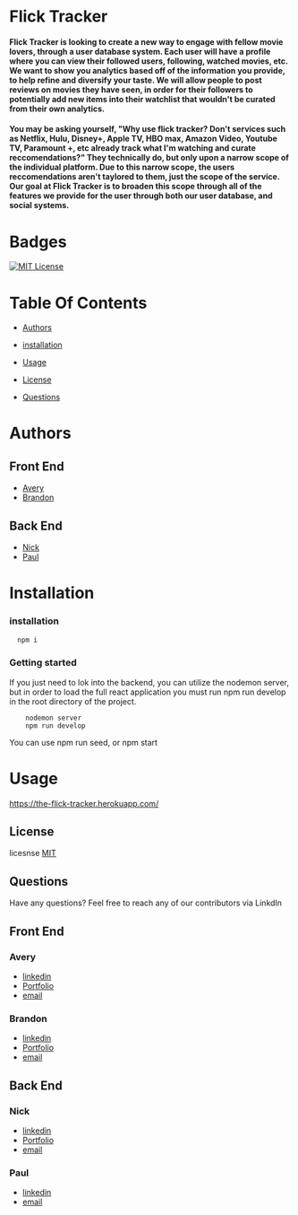 # Flick Tracker

#### Flick Tracker is looking to create a new way to engage with fellow movie lovers, through a user database system. Each user will have a profile where you can view their followed users, following, watched movies, etc. We want to show you analytics based off of the information you provide, to help refine and diversify your taste. We will allow people to post reviews on movies they have seen, in order for their followers to potentially add new items into their watchlist that wouldn't be curated from their own analytics.

#### You may be asking yourself, "Why use flick tracker? Don't services such as Netflix, Hulu, Disney+, Apple TV, HBO max, Amazon Video, Youtube TV, Paramount +, etc already track what I'm watching and curate reccomendations?" They technically do, but only upon a narrow scope of the individual platform. Due to this narrow scope, the users reccomendations aren't taylored to them, just the scope of the service. Our goal at Flick Tracker is to broaden this scope through all of the features we provide for the user through both our user database, and social systems.

#

# Badges

[![MIT License](https://img.shields.io/badge/License-MIT-green.svg)](https://choosealicense.com/licenses/mit/)

# Table Of Contents

- [Authors](#Authors)

- [installation](#installation)

- [Usage](#Usage)

- [License](#License)

- [Questions](#Questions)

# Authors

## Front End

- [ Avery](https://github.com/AveryNewhart)
- [ Brandon](https://github.com/brandongiordano)


## Back End

- [ Nick](https://github.com/NicholasTozzi)
- [ Paul](https://github.com/Pauldan1988)


# Installation

### installation

```bash
  npm i
```

### Getting started
If you just need to lok into the backend, you can utilize the nodemon server, but in order to load the full react application you must run npm run develop in the root directory of the project.
```scripts
    nodemon server
    npm run develop
```

You can use npm run seed, or npm start 

# Usage

https://the-flick-tracker.herokuapp.com/

## License

licesnse
[MIT](https://choosealicense.com/licenses/mit/)

## Questions

Have any questions? Feel free to reach any of our contributors via LinkdIn

## Front End
### Avery
- [ linkedin](https://www.linkedin.com/in/avery-newhart-0654a9263/)
- [Portfolio](www.averynewhart.com)
- [email](newhartreeceavery@gmail.com)

### Brandon

- [ linkedin](https://www.linkedin.com/in/brandon-giordano-0795b3255/)
- [Portfolio](https://brandongiordano.github.io/React-Portfolio/)
- [email](bgiordano9917@gmail.com)


## Back End

### Nick
- [linkedin](https://www.linkedin.com/in/nicholas-tozzi-a19992202/)
- [Portfolio](www.nicktozzi.dev)
- [email](nicholastozzi@gmail.com)

### Paul
- [linkedin](https://www.linkedin.com/in/paul-d-angelo-jr-431407257/)
- [email](pdangelo1988@gmail.com)
